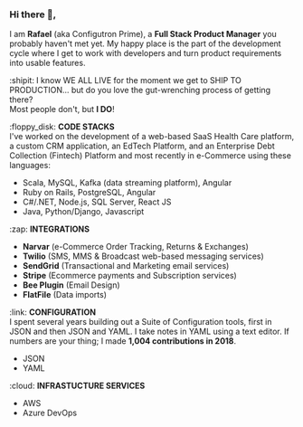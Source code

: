 ### Hi there 👋,
I am **Rafael** (aka Configutron Prime), a **Full Stack Product Manager** you probably haven't met yet. My happy place is the part of the development cycle where I get to work with developers and turn product requirements into usable features.

:shipit: I know WE ALL LIVE for the moment we get to SHIP TO PRODUCTION... but do you love the gut-wrenching process of getting there?</br> 
Most people don't, but <b>I DO</b>!

<p>
:floppy_disk:  <b>CODE STACKS</b></br>
I've worked on the development of a web-based SaaS Health Care platform, a custom CRM application, an EdTech Platform, and an Enterprise Debt Collection (Fintech) Platform and most recently in e-Commerce using these languages:
<ul>
<li>Scala, MySQL, Kafka (data streaming platform), Angular</li>
<li>Ruby on Rails, PostgreSQL, Angular</li>
<li>C#/.NET, Node.js, SQL Server, React JS</li>
  <li>Java, Python/Django, Javascript</li>  
</ul>  
</p>

<p>
:zap: <b>INTEGRATIONS</b>
<ul>
<li><b>Narvar</b> (e-Commerce Order Tracking, Returns & Exchanges)</li>
<li><b>Twilio</b> (SMS, MMS & Broadcast web-based messaging services)</li>
<li><b>SendGrid</b> (Transactional and Marketing email services)</li>
<li><b>Stripe</b> (Ecommerce payments and Subscription services)</li> 
<li><b>Bee Plugin</b> (Email Design)</li>
<li><b>FlatFile</b> (Data imports)</li>
</ul>  
</p>

<p>
:link: <b>CONFIGURATION</b></br>
I spent several years building out a Suite of Configuration tools, first in JSON and then JSON and YAML. I take notes in YAML using a text editor. If numbers are your thing; I made <b>1,004 contributions in 2018</b>.</br>
<ul>
<li>JSON</li>
<li>YAML</li>
</ul>  
</p>
<p>
:cloud: <b>INFRASTUCTURE SERVICES</b>
<ul>
<li>AWS</li>
<li>Azure DevOps</li>
</ul>  
</p>

<!--
**rafabkny/rafabkny** is a ✨ _special_ ✨ repository because its `README.md` (this file) appears on your GitHub profile.

Here are some ideas to get you started:

- 🔭 I’m currently working on ...
- 🌱 I’m currently learning ...
- 👯 I’m looking to collaborate on ...
- 🤔 I’m looking for help with ...
- 💬 Ask me about ...
- 📫 How to reach me: ...
- 😄 Pronouns: ...
- ⚡ Fun fact: ...
-->
